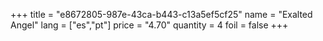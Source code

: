 +++
title = "e8672805-987e-43ca-b443-c13a5ef5cf25"
name = "Exalted Angel"
lang = ["es","pt"]
price = "4.70"
quantity = 4
foil = false
+++
